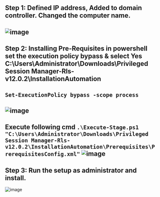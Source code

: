 Step 1: Defined IP address, Added to domain controller. Changed the computer name.
-
![image](https://github.com/NallaTeja/CyberArk-PAS/assets/145950340/848bd012-6ea8-414f-81ec-83221ea88209)
-
Step 2: Installing **Pre-Requisites** in powershell set the execution policy bypass & select **Yes**
C:\Users\Administrator\Downloads\Privileged Session Manager-Rls-v12.0.2\InstallationAutomation
-
``Set-ExecutionPolicy bypass -scope process``
-
![image](https://github.com/NallaTeja/CyberArk-PAS/assets/145950340/a24d5bfb-4da2-4af3-a7a9-dce5ea102fe8)
-
Execute following cmd
``.\Execute-Stage.ps1 "C:\Users\Administrator\Downloads\Privileged Session Manager-Rls-v12.0.2\InstallationAutomation\Prerequisites\PrerequisitesConfig.xml"``
![image](https://github.com/NallaTeja/CyberArk-PAS/assets/145950340/5156a798-9e0b-4c53-b4ca-9e2dbb45a075)
-
Step 3: Run the setup as administrator and install.
-
![image](https://github.com/NallaTeja/CyberArk-PAS/assets/145950340/31b3aea5-ef76-46b9-973a-5fc6290fc601)
